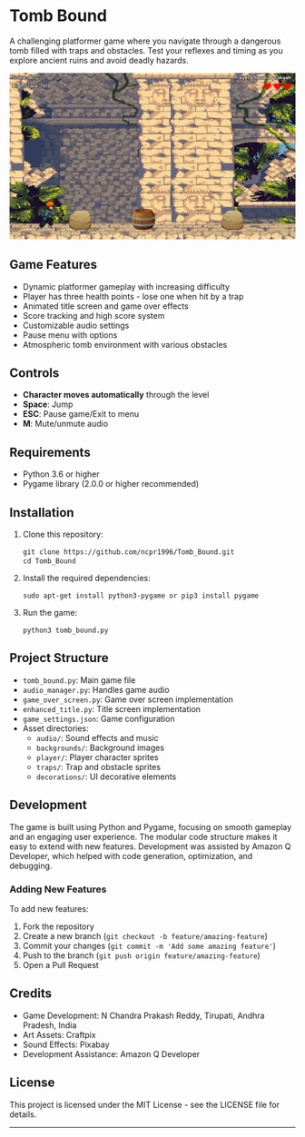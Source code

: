 # Tomb Bound

A challenging platformer game where you navigate through a dangerous tomb filled with traps and obstacles. Test your reflexes and timing as you explore ancient ruins and avoid deadly hazards.

![Tomb Bound Game](/screenshot/Tomb_Bound.png)

## Game Features

- Dynamic platformer gameplay with increasing difficulty
- Player has three health points - lose one when hit by a trap
- Animated title screen and game over effects
- Score tracking and high score system
- Customizable audio settings
- Pause menu with options
- Atmospheric tomb environment with various obstacles

## Controls

- **Character moves automatically** through the level
- **Space**: Jump
- **ESC**: Pause game/Exit to menu
- **M**: Mute/unmute audio

## Requirements

- Python 3.6 or higher
- Pygame library (2.0.0 or higher recommended)

## Installation

1. Clone this repository:
   ```
   git clone https://github.com/ncpr1996/Tomb_Bound.git
   cd Tomb_Bound
   ```

2. Install the required dependencies:
   ```
   sudo apt-get install python3-pygame or pip3 install pygame
   ```

3. Run the game:
   ```
   python3 tomb_bound.py
   ```

## Project Structure

- `tomb_bound.py`: Main game file
- `audio_manager.py`: Handles game audio
- `game_over_screen.py`: Game over screen implementation
- `enhanced_title.py`: Title screen implementation
- `game_settings.json`: Game configuration
- Asset directories:
  - `audio/`: Sound effects and music
  - `backgrounds/`: Background images
  - `player/`: Player character sprites
  - `traps/`: Trap and obstacle sprites
  - `decorations/`: UI decorative elements

## Development

The game is built using Python and Pygame, focusing on smooth gameplay and an engaging user experience. The modular code structure makes it easy to extend with new features. Development was assisted by Amazon Q Developer, which helped with code generation, optimization, and debugging.

### Adding New Features

To add new features:
1. Fork the repository
2. Create a new branch (`git checkout -b feature/amazing-feature`)
3. Commit your changes (`git commit -m 'Add some amazing feature'`)
4. Push to the branch (`git push origin feature/amazing-feature`)
5. Open a Pull Request

## Credits

- Game Development: N Chandra Prakash Reddy, Tirupati, Andhra Pradesh, India
- Art Assets: Craftpix
- Sound Effects: Pixabay
- Development Assistance: Amazon Q Developer

## License

This project is licensed under the MIT License - see the LICENSE file for details.

---

